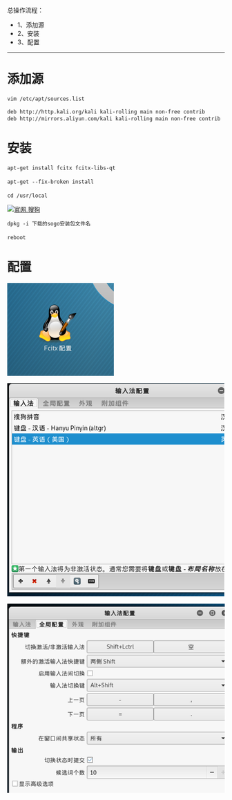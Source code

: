总操作流程：
- 1、添加源
- 2、安装
- 3、配置

--------------

# 添加源

```shell
vim /etc/apt/sources.list
```

```shell
deb http://http.kali.org/kali kali-rolling main non-free contrib
deb http://mirrors.aliyun.com/kali kali-rolling main non-free contrib
```

# 安装

```shell
apt-get install fcitx fcitx-libs-qt

apt-get --fix-broken install

cd /usr/local
```

[![](https://img.shields.io/badge/官网-搜狗-red.svg "官网 搜狗")](https://pinyin.sogou.com/linux/?r=pinyin)

```
dpkg -i 下载的sogo安装包文件名

reboot
```

# 配置


![](image/5-1.png)

![](image/5-2.png)

![](image/5-3.png)